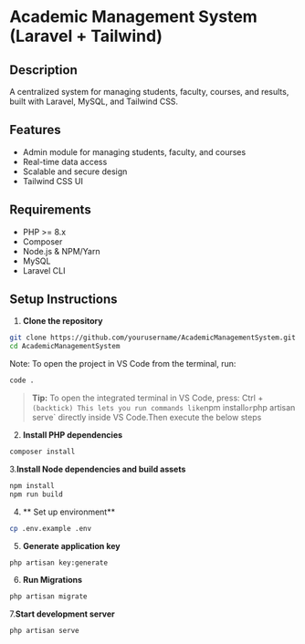 
# Academic Management System (Laravel + Tailwind)

## Description
A centralized system for managing students, faculty, courses, and results, built with Laravel, MySQL, and Tailwind CSS.

## Features
- Admin module for managing students, faculty, and courses
- Real-time data access
- Scalable and secure design
- Tailwind CSS UI

## Requirements
- PHP >= 8.x
- Composer
- Node.js & NPM/Yarn
- MySQL
- Laravel CLI

## Setup Instructions

1. **Clone the repository**
```bash
git clone https://github.com/yourusername/AcademicManagementSystem.git
cd AcademicManagementSystem
```
Note: To open the project in VS Code from the terminal, run:
```bash
code .
```
> **Tip:** To open the integrated terminal in VS Code, press:
Ctrl + ` (backtick)
This lets you run commands like `npm install` or `php artisan serve` directly inside VS Code.Then execute the below steps


2. **Install PHP dependencies**
```bash
composer install
```

3.**Install Node dependencies and build assets**
```bash
npm install
npm run build
```

4. ** Set up environment**
```bash
cp .env.example .env
```
5. **Generate application key**
```bash
php artisan key:generate
```
6. **Run Migrations**
```bash
php artisan migrate
```
7.**Start development server**
```bash
php artisan serve
```
